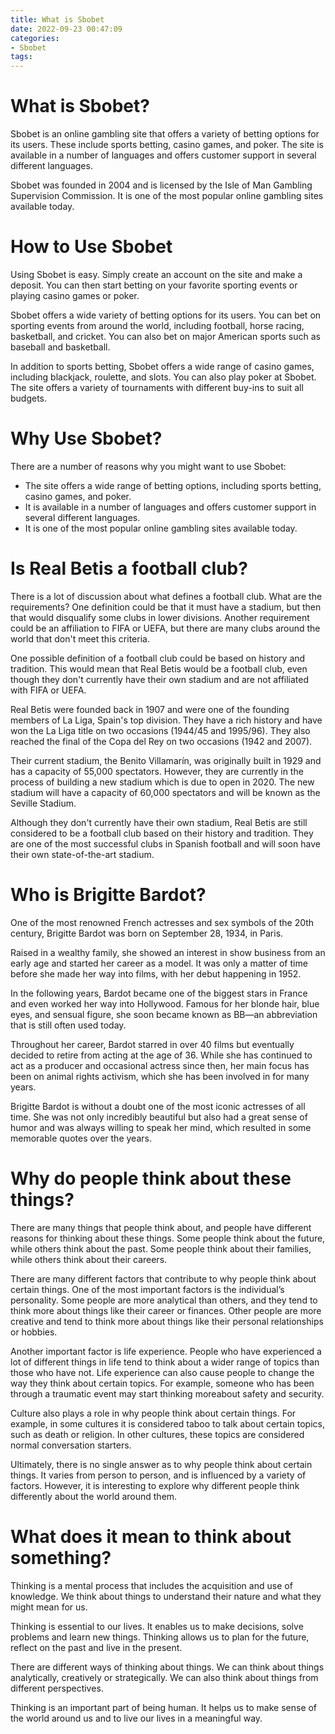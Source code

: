 ```yaml
---
title: What is Sbobet
date: 2022-09-23 00:47:09
categories:
- Sbobet
tags:
---
```



#  What is Sbobet?

Sbobet is an online gambling site that offers a variety of betting options for its users. These include sports betting, casino games, and poker. The site is available in a number of languages and offers customer support in several different languages.

Sbobet was founded in 2004 and is licensed by the Isle of Man Gambling Supervision Commission. It is one of the most popular online gambling sites available today.

# How to Use Sbobet

Using Sbobet is easy. Simply create an account on the site and make a deposit. You can then start betting on your favorite sporting events or playing casino games or poker.

Sbobet offers a wide variety of betting options for its users. You can bet on sporting events from around the world, including football, horse racing, basketball, and cricket. You can also bet on major American sports such as baseball and basketball.

In addition to sports betting, Sbobet offers a wide range of casino games, including blackjack, roulette, and slots. You can also play poker at Sbobet. The site offers a variety of tournaments with different buy-ins to suit all budgets.

# Why Use Sbobet?

There are a number of reasons why you might want to use Sbobet:

- The site offers a wide range of betting options, including sports betting, casino games, and poker.
- It is available in a number of languages and offers customer support in several different languages.
- It is one of the most popular online gambling sites available today.

#  Is Real Betis a football club?

There is a lot of discussion about what defines a football club. What are the requirements? One definition could be that it must have a stadium, but then that would disqualify some clubs in lower divisions. Another requirement could be an affiliation to FIFA or UEFA, but there are many clubs around the world that don't meet this criteria.

One possible definition of a football club could be based on history and tradition. This would mean that Real Betis would be a football club, even though they don't currently have their own stadium and are not affiliated with FIFA or UEFA.

Real Betis were founded back in 1907 and were one of the founding members of La Liga, Spain's top division. They have a rich history and have won the La Liga title on two occasions (1944/45 and 1995/96). They also reached the final of the Copa del Rey on two occasions (1942 and 2007).

Their current stadium, the Benito Villamarín, was originally built in 1929 and has a capacity of 55,000 spectators. However, they are currently in the process of building a new stadium which is due to open in 2020. The new stadium will have a capacity of 60,000 spectators and will be known as the Seville Stadium.

Although they don't currently have their own stadium, Real Betis are still considered to be a football club based on their history and tradition. They are one of the most successful clubs in Spanish football and will soon have their own state-of-the-art stadium.

#  Who is Brigitte Bardot?

One of the most renowned French actresses and sex symbols of the 20th century, Brigitte Bardot was born on September 28, 1934, in Paris.

Raised in a wealthy family, she showed an interest in show business from an early age and started her career as a model. It was only a matter of time before she made her way into films, with her debut happening in 1952.

In the following years, Bardot became one of the biggest stars in France and even worked her way into Hollywood. Famous for her blonde hair, blue eyes, and sensual figure, she soon became known as BB—an abbreviation that is still often used today.

Throughout her career, Bardot starred in over 40 films but eventually decided to retire from acting at the age of 36. While she has continued to act as a producer and occasional actress since then, her main focus has been on animal rights activism, which she has been involved in for many years.

Brigitte Bardot is without a doubt one of the most iconic actresses of all time. She was not only incredibly beautiful but also had a great sense of humor and was always willing to speak her mind, which resulted in some memorable quotes over the years.

#  Why do people think about these things?

There are many things that people think about, and people have different reasons for thinking about these things. Some people think about the future, while others think about the past. Some people think about their families, while others think about their careers.

There are many different factors that contribute to why people think about certain things. One of the most important factors is the individual’s personality. Some people are more analytical than others, and they tend to think more about things like their career or finances. Other people are more creative and tend to think more about things like their personal relationships or hobbies.

Another important factor is life experience. People who have experienced a lot of different things in life tend to think about a wider range of topics than those who have not. Life experience can also cause people to change the way they think about certain topics. For example, someone who has been through a traumatic event may start thinking moreabout safety and security.

Culture also plays a role in why people think about certain things. For example, in some cultures it is considered taboo to talk about certain topics, such as death or religion. In other cultures, these topics are considered normal conversation starters.

Ultimately, there is no single answer as to why people think about certain things. It varies from person to person, and is influenced by a variety of factors. However, it is interesting to explore why different people think differently about the world around them.

#  What does it mean to think about something?

Thinking is a mental process that includes the acquisition and use of knowledge. We think about things to understand their nature and what they might mean for us.

Thinking is essential to our lives. It enables us to make decisions, solve problems and learn new things. Thinking allows us to plan for the future, reflect on the past and live in the present.

There are different ways of thinking about things. We can think about things analytically, creatively or strategically. We can also think about things from different perspectives.

Thinking is an important part of being human. It helps us to make sense of the world around us and to live our lives in a meaningful way.